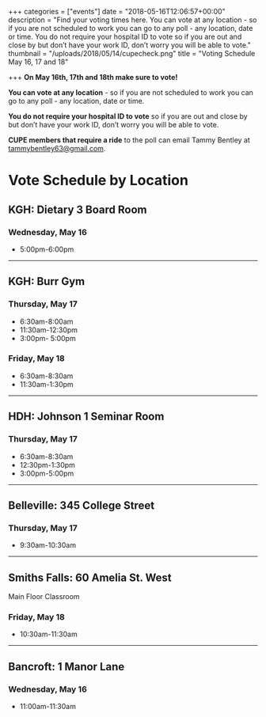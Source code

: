 +++
categories = ["events"]
date = "2018-05-16T12:06:57+00:00"
description = "Find your voting times here. You can vote at any location - so if you are not scheduled to work you can go to any poll - any location, date or time. You do not require your hospital ID to vote so if you are out and close by but don’t have your work ID, don’t worry you will be able to vote."
thumbnail = "/uploads/2018/05/14/cupecheck.png"
title = "Voting Schedule May 16, 17 and 18"

+++
**On May 16th, 17th and 18th make sure to vote!**

**You can vote at any location** - so if you are not scheduled to work you can go to any poll - any location, date or time.

**You do not require your hospital ID to vote** so if you are out and close by but don’t have your work ID, don’t worry you will be able to vote.

**CUPE members that require a ride** to the poll can email Tammy Bentley at tammybentley63@gmail.com.

# Vote Schedule by Location

## KGH: Dietary 3 Board Room

### Wednesday, May 16

* 5:00pm-6:00pm

---

## KGH: Burr Gym

### Thursday, May 17

* 6:30am-8:00am
* 11:30am-12:30pm
* 3:00pm- 5:00pm

### Friday, May 18

* 6:30am-8:30am
* 11:30am-1:30pm

---

## HDH: Johnson 1 Seminar Room

### Thursday, May 17

* 6:30am-8:30am
* 12:30pm-1:30pm
* 3:00pm-5:00pm

---

## Belleville: 345 College Street

### Thursday, May 17

* 9:30am-10:30am

---

## Smiths Falls: 60 Amelia St. West

Main Floor Classroom

### Friday, May 18

* 10:30am-11:30am

---

## Bancroft: 1 Manor Lane

### Wednesday, May 16

* 11:00am-11:30am